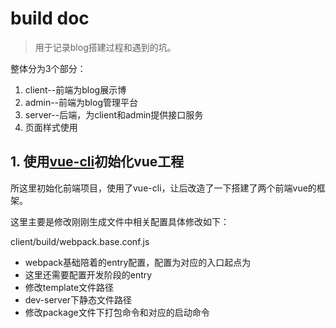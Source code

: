 # build doc

> 用于记录blog搭建过程和遇到的坑。

整体分为3个部分：

1. client--前端为blog展示博
2. admin--前端为blog管理平台
3. server--后端，为client和admin提供接口服务
4. 页面样式使用

## 1. 使用[vue-cli](https://github.com/vuejs/vue-cli)初始化vue工程

所这里初始化前端项目，使用了vue-cli，让后改造了一下搭建了两个前端vue的框架。

这里主要是修改刚刚生成文件中相关配置具体修改如下：

client/build/webpack.base.conf.js

*  webpack基础陪着的entry配置，配置为对应的入口起点为
*  这里还需要配置开发阶段的entry
*  修改template文件路径
*  dev-server下静态文件路径
*  修改package文件下打包命令和对应的启动命令
